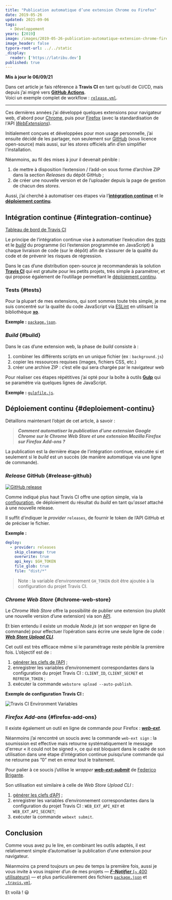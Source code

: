 ```yaml
---
title: "Publication automatique d’une extension Chrome ou Firefox"
date: 2019-05-26
updated: 2021-09-06
tags:
  - Développement
years: [2019]
image: /images/2019-05-26-publication-automatique-extension-chrome-firefox/store_developer_dashboard.png
image_header: false
typora-root-url: ../../static
_display:
  reader: ['https://latribu.dev']
published: true
---
```

**Mis à jour le 06/09/21**

Dans cet article je fais référence à **Travis CI** en tant qu’outil de CI/CD, mais depuis j’ai migré vers [**GitHub Actions**](https://arnaudligny.fr/blog/generer-et-heberger-un-site-statique-avec-github/#qu-est-ce-que-github-actions).  
Voici un exemple complet de workflow : [`release.yml`](https://github.com/ArnaudLigny/F-Notifier/blob/2.7.4/.github/workflows/release.yml).

----

Ces dernières années j’ai développé quelques extensions pour navigateur web, d'abord pour [Chrome](https://chrome.google.com/webstore/search/ligny?_category=extensions), puis pour [Firefox](https://addons.mozilla.org/fr/firefox/user/77216/) (avec la standardisation de l'API [*WebExtensions*](https://developer.mozilla.org/fr/docs/Mozilla/Add-ons/WebExtensions)).

Initialement conçues et développées pour mon usage personnelle, j’ai ensuite décidé de les partager, non seulement sur [GitHub](https://github.com/ArnaudLigny?tab=repositories&q=topic%3Aweb-extension&type=source) (sous licence open-source) mais aussi, sur les *stores* officiels afin d’en simplifier l'installation.

<!-- break-->

Néanmoins, au fil des mises à jour il devenait pénible :

1. de mettre à disposition l’extension / l’add-on sous forme d’archive ZIP dans la section *Releases* du dépôt GitHub ;
2. de créer une nouvelle version et de l’uploader depuis la page de gestion de chacun des *stores*.

Aussi, j’ai cherché à automatiser ces étapes via l’[**intégration continue**](https://fr.m.wikipedia.org/wiki/Int%C3%A9gration_continue) et le [**déploiement continu**](https://fr.m.wikipedia.org/wiki/Livraison_continue).

## Intégration continue {#integration-continue}

[Tableau de bord de Travis CI](/images/2019-05-26-publication-automatique-extension-chrome-firefox/f-notifier-travis-ci.png)

Le principe de l’intégration continue vise à automatiser l‘exécution des [*tests*](#tests) et le [*build*](#build) du programme (ici l’extension programmée en JavaScript) à chaque livraison de code (sur le dépôt) afin de s’assurer de la qualité du code et de prévenir les risques de régression.

Dans le cas d’une distribution open-source je recommanderais la solution [**Travis CI**](https://travis-ci.com/) qui est gratuite pour les petits projets, très simple à paramétrer, et qui propose également de l’outillage permettant le [déploiement continu](#deploiement-continu).

### Tests {#tests}

Pour la plupart de mes extensions, qui sont sommes toute très simple, je me suis concentré sur la qualité du code JavaScript via [ESLint](https://eslint.org/) en utilisant la bibliothèque [**xo**](https://github.com/xojs/xo).

**Exemple :** [`package.json`](https://github.com/ArnaudLigny/F-Notifier/blob/2.3.1/package.json#L38).

### *Build* {#build}

Dans le cas d’une extension web, la phase de *build* consiste à :

1. combiner les différents scripts en un unique fichier (ex : `background.js`)
2. copier les ressources requises (images, fichiers CSS, etc.)
3. créer une archive ZIP : c’est elle qui sera chargée par le navigateur web

Pour réaliser ces étapes répétitives j’ai opté pour la boîte à outils [**Gulp**](https://gulpjs.com/) qui se paramètre via quelques lignes de JavaScript.

**Exemple :** [`gulpfile.js`](https://github.com/ArnaudLigny/F-Notifier/blob/2.3.1/gulpfile.js).

## Déploiement continu {#deploiement-continu}

Détaillons maintenant l’objet de cet article, à savoir :

> ***Comment automatiser la publication d’une extension Google Chrome sur le Chrome Web Store et une extension Mozilla Firefox sur Firefox Add-ons ?***

La publication est la dernière étape de l’intégration continue, exécutée si et seulement si le *build* est un succès (de manière automatique via une ligne de commande).

### *Release* GitHub {#release-github}

[![GitHub release](/images/2019-05-26-publication-automatique-extension-chrome-firefox/f-notifier-github-release.png)](https://github.com/ArnaudLigny/F-Notifier/releases)

Comme indiqué plus haut Travis CI offre une option simple, via la [configuration](https://docs.travis-ci.com/user/deployment/releases/), de déploiement du résultat du *build* en tant qu’*asset* attaché à une nouvelle release.

Il suffit d’indiquer le *provider* `releases`, de fournir le token de l’API GitHub et de préciser le fichier.

**Exemple :**

```yaml
deploy:
  - provider: releases
    skip_cleanup: true
    overwrite: true
    api_key: $GH_TOKEN
    file_glob: true
    file: "dist/*"
```

> Note : la variable d’environnement `GH_TOKEN` doit être ajoutée à la configuration du projet Travis CI.

### *Chrome Web Store* {#chrome-web-store}

Le *Chrome Web Store* offre la possibilité de publier une extension (ou plutôt une nouvelle version d’une extension) via son [API](https://developer.chrome.com/webstore/using_webstore_api).

Et bien entendu il existe un module *Node.js* (et son *wrapper* en ligne de commande) pour effectuer l’opération sans écrire une seule ligne de code : [***Web Store Upload CLI***](https://github.com/DrewML/chrome-webstore-upload-cli).

Cet outil est très efficace même si le paramétrage reste pénible la première fois. L’objectif est de :

1. [générer les clefs de l’API](https://github.com/DrewML/chrome-webstore-upload/blob/master/How%20to%20generate%20Google%20API%20keys.md) ;
2. enregistrer les variables d’environnement correspondantes dans la configuration du projet Travis CI : `CLIENT_ID`, `CLIENT_SECRET` et `REFRESH_TOKEN` ;
3. exécuter la commande `webstore upload --auto-publish`.

**Exemple de configuration Travis CI :**

![Travis CI Environment Variables](/images/2019-05-26-publication-automatique-extension-chrome-firefox/f-notifier-env-variables.png)

### *Firefox Add-ons* {#firefox-add-ons}

Il existe également un outil en ligne de commande pour Firefox : [***web-ext***](https://developer.mozilla.org/docs/Mozilla/Add-ons/WebExtensions/web-ext_command_reference).

Néanmoins j’ai rencontré un soucis avec la commande `web-ext sign` : la soumission est effective mais retourne systématiquement le message d'erreur « it could not be signed », ce qui est bloquant dans le cadre de son utilisation dans une étape d’intégration continue puisqu‘une commande qui ne retourne pas ”0” met en erreur tout le traitement.

Pour palier à ce soucis j’utilise le *wrapper* [***web-ext-submit***](https://github.com/bfred-it/web-ext-submit) de [Federico Brigante](https://github.com/fregante).

Son utilisation est similaire à celle de *Web Store Upload CLI* :

1. [générer les clefs d’API](https://addons.mozilla.org/developers/addon/api/key/) ;
2. enregistrer les variables d’environnement correspondantes dans la configuration du projet Travis CI : `WEB_EXT_API_KEY` et `WEB_EXT_API_SECRET`;
3. exécuter la commande `webext submit`.

## Conclusion

Comme vous avez pu le lire, en combinant les outils adaptés, il est relativement simple d’automatiser la publication d’une extension pour navigateur.

Néanmoins ça prend toujours un peu de temps la première fois, aussi je vous invite à vous inspirer d’un de mes projets — [***F-Notifier*** (~ 400 utilisateurs)](https://github.com/ArnaudLigny/F-Notifier) — et plus particulièrement des fichiers [`package.json`](https://github.com/ArnaudLigny/F-Notifier/blob/2.3.1/package.json) et [`.travis.yml`](https://github.com/ArnaudLigny/F-Notifier/blob/2.3.1/.travis.yml).

Et voilà ! 😃
